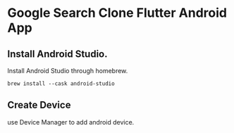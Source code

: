 # Google Search Clone Flutter Android App

## Install Android Studio.
Install Android Studio through homebrew. 
```
brew install --cask android-studio
```

## Create Device
use Device Manager to add android device.